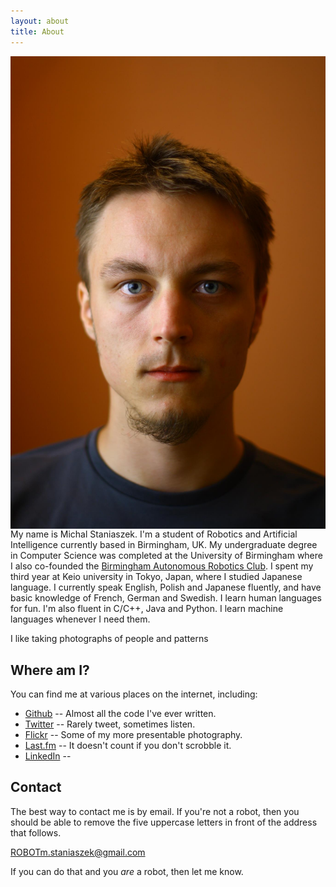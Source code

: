 ```yaml
---
layout: about
title: About
---
```

<img src="../img/face.jpg" align="right"/>

My name is Michal Staniaszek. I'm a student of Robotics and Artificial
Intelligence currently based in Birmingham, UK. My undergraduate degree in
Computer Science was completed at the University of Birmingham where I also
co-founded the
[Birmingham Autonomous Robotics Club](http://barcuk.github.io/index.html). I
spent my third year at Keio university in Tokyo, Japan, where I studied Japanese
language. I currently speak English, Polish and Japanese fluently, and have
basic knowledge of French, German and Swedish. I learn human languages for
fun. I'm also fluent in C/C++, Java and Python. I learn machine languages
whenever I need them.

I like taking photographs of people and patterns
		
## Where am I?
You can find me at various places on the internet, including:

- [Github](https://github.com/heuristicus) -- Almost all the code I've ever
  written.
- [Twitter](https://twitter.com/MStaniaszek) -- Rarely tweet, sometimes listen.
- [Flickr](http://www.flickr.com/photos/mstaniaszek/) -- Some of my more
  presentable photography.
- [Last.fm](http://www.last.fm/user/nitre) -- It doesn't count if you don't
  scrobble it.
- [LinkedIn](http://www.linkedin.com/profile/view?id=236650527) -- 

## Contact
The best way to contact me is by email. If you're not a robot, then you
should be able to remove the five uppercase letters in front of the address that
follows.

ROBOTm.staniaszek@gmail.com

If you can do that and you _are_ a robot, then let me know.
